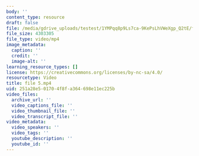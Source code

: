```yaml
---
body: ''
content_type: resource
draft: false
file: /media/gdrive_uploads/testest/1YMPqq8p9Ls7ca-9KePsLhVWeXgp_Q2tE/file-5.mp4
file_size: 4303305
file_type: video/mp4
image_metadata:
  caption: ''
  credit: ''
  image-alt: ''
learning_resource_types: []
license: https://creativecommons.org/licenses/by-nc-sa/4.0/
resourcetype: Video
title: file 5.mp4
uid: 251a28e5-0170-4f8f-a364-698e11ec225b
video_files:
  archive_url: ''
  video_captions_file: ''
  video_thumbnail_file: ''
  video_transcript_file: ''
video_metadata:
  video_speakers: ''
  video_tags: ''
  youtube_description: ''
  youtube_id: ''
---
```

